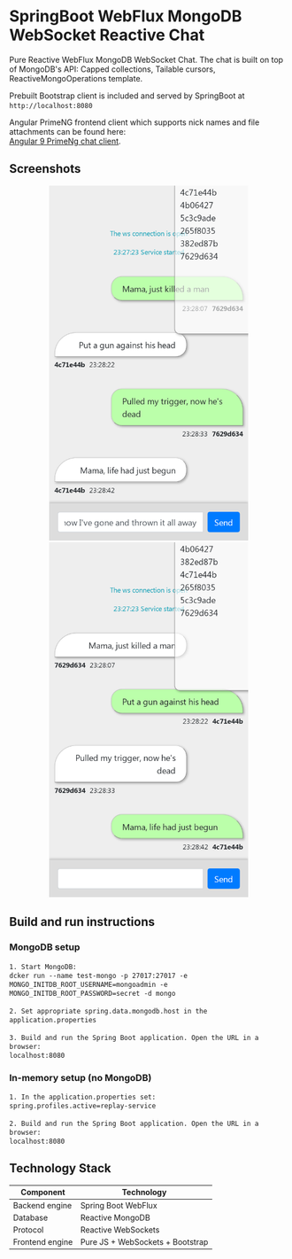 # SpringBoot WebFlux MongoDB WebSocket Reactive Chat

Pure Reactive WebFlux MongoDB WebSocket Chat. The chat is built on top of MongoDB's API: Capped collections, Tailable cursors, ReactiveMongoOperations template.

Prebuilt Bootstrap client is included and served by SpringBoot at `http://localhost:8080`

Angular PrimeNG frontend client which supports nick names and file attachments can be found here:
<br>
[Angular 9 PrimeNg chat client](https://github.com/alexshavlovsky/primeng-chat-client.git).

## Screenshots

<p align="center">
  <img src="screenshots/1_client_1.png?raw=true" width="360"/>
  <img src="screenshots/2_client_2.png?raw=true" width="360"/>  
</p>

## Build and run instructions

### MongoDB setup
```
1. Start MongoDB:
dcker run --name test-mongo -p 27017:27017 -e MONGO_INITDB_ROOT_USERNAME=mongoadmin -e MONGO_INITDB_ROOT_PASSWORD=secret -d mongo

2. Set appropriate spring.data.mongodb.host in the application.properties

3. Build and run the Spring Boot application. Open the URL in a browser:
localhost:8080
```
### In-memory setup (no MongoDB)
```
1. In the application.properties set:
spring.profiles.active=replay-service
 
2. Build and run the Spring Boot application. Open the URL in a browser:
localhost:8080
```
## Technology Stack

Component                      | Technology
---                            | ---
Backend engine                 | Spring Boot WebFlux
Database                       | Reactive MongoDB
Protocol                       | Reactive WebSockets
Frontend engine                | Pure JS + WebSockets + Bootstrap
